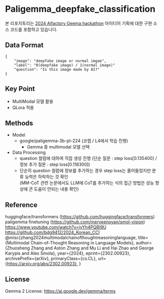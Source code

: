 # Paligemma_deepfake_classification
본 리포지토리는 [2024 Aifactory Geema hackathon](https://aifactory.space/task/2733/overview) 아이디어 기획에 대한 구현 소스 코드를 포함하고 있습니다.

## Data Format
```
{
    "image": "deepfake image or normal imgae",
    "label": "0(deepfake image) / 1(normal image)"
    "question": "Is this image made by AI?"
}
```
## Key Point
- MultiModal 모델 활용
- QLora 적용

## Methods
- Model
    - google/paligemma-3b-pt-224 (코랩 / L4에서 학습 진행)   
        - Gemma 중 multimodal 모델 선택  
- Data Processing
    - question 컬럼에 대하여 직접 생성 진행 (단순 질문 : step loss[0.135400] / 정보 추가 질문 : step loss[0.118300])
    - 단순히 question 컬럼에 정보를 추가하는 경우 step loss는 줄어들었지만 분류 능력은 하락하는 것 확인  
      (MM-CoT 관련 논문에서도 LLM에 CoT를 추가하는 식의 접근 방법은 성능 향상에 큰 도움이 안되는 내용 확인)
     
## Reference
huggingface/transformers (https://github.com/huggingface/transformers)  
paligemma finetuning (https://github.com/merveenoyan/smol-vision)    
https://www.youtube.com/watch?v=iyYh4PQBI9U  
https://github.com/bdg9412/2024_Korean_CCI  
@misc{zhang2024multimodalchainofthoughtreasoninglanguage,
      title={Multimodal Chain-of-Thought Reasoning in Language Models}, 
      author={Zhuosheng Zhang and Aston Zhang and Mu Li and Hai Zhao and George Karypis and Alex Smola},
      year={2024},
      eprint={2302.00923},
      archivePrefix={arXiv},
      primaryClass={cs.CL},
      url={https://arxiv.org/abs/2302.00923}, 
}
## License  
Gemma 2 License: https://ai.google.dev/gemma/terms  
